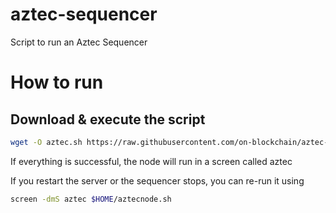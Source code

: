 # aztec-sequencer
Script to run an Aztec Sequencer

# How to run
## Download & execute the script
```sh
wget -O aztec.sh https://raw.githubusercontent.com/on-blockchain/aztec-sequencer/main/aztec.sh && chmod +x aztec.sh && ./aztec.sh
```

If everything is successful, the node will run in a screen called aztec

If you restart the server or the sequencer stops, you can re-run it using
```sh
screen -dmS aztec $HOME/aztecnode.sh
```
